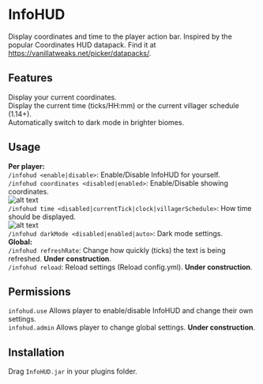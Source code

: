 # InfoHUD
Display coordinates and time to the player action bar.
Inspired by the popular Coordinates HUD datapack. Find it at https://vanillatweaks.net/picker/datapacks/.

## Features
Display your current coordinates.\
Display the current time (ticks/HH:mm) or the current villager schedule (1.14+).\
Automatically switch to dark mode in brighter biomes.

## Usage
**Per player:**\
  `/infohud <enable|disable>`: Enable/Disable InfoHUD for yourself.\
  `/infohud coordinates <disabled|enabled>`: Enable/Disable showing coordinates.\
  ![alt text](https://github.com/RoverIsADog/InfoHUD/tree/master/img/villagerTime.png "Time remaining for villager schedule")\
  `/infohud time <disabled|currentTick|clock|villagerSchedule>`: How time should be displayed.\
  ![alt text](https://github.com/RoverIsADog/InfoHUD/tree/master/img/darkMode.png "Dark mode on snow")\
  `/infohud darkMode <disabled|enabled|auto>`: Dark mode settings.\
**Global:**\
  `/infohud refreshRate`: Change how quickly (ticks) the text is being refreshed. **Under construction**.\
  `/infohud reload`: Reload settings (Reload config.yml). **Under construction**.
## Permissions
`infohud.use` Allows player to enable/disable InfoHUD and change their own settings.\
`infohud.admin` Allows player to change global settings. **Under construction**.

## Installation
Drag `InfoHUD.jar` in your plugins folder.
